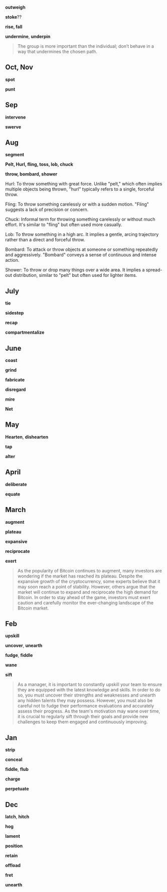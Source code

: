 
**outweigh**

**stoke**??

**rise, fall** 

**undermine**, **underpin**  
> The group is more important than the individual; don’t behave in a way that undermines the chosen path.


## Oct, Nov 

**spot**

**punt**

## Sep 

**intervene** 

**swerve** 

## Aug 

**segment**

**Pelt, Hurl, fling, toss, lob, chuck**  

**throw, bombard, shower** 

Hurl: To throw something with great force. Unlike "pelt," which often implies multiple objects being thrown, "hurl" typically refers to a single, forceful throw.

Fling: To throw something carelessly or with a sudden motion. "Fling" suggests a lack of precision or concern.  

Chuck: Informal term for throwing something carelessly or without much effort. It's similar to "fling" but often used more casually.

Lob: To throw something in a high arc. It implies a gentle, arcing trajectory rather than a direct and forceful throw.

Bombard: To attack or throw objects at someone or something repeatedly and aggressively. "Bombard" conveys a sense of continuous and intense action.  

Shower: To throw or drop many things over a wide area. It implies a spread-out distribution, similar to "pelt" but often used for lighter items.  


## July 

**tie** 

**sidestep** 

**recap**

**compartmentalize**

## June 

**coast**

**grind**

**fabricate**

**disregard** 

**mire**

**Net** 

## May 

**Hearten**, **dishearten** 

**tap**

**alter** 

## April 

**deliberate**

**equate**

## March 

**augment**

**plateau**

**expansive**

**reciprocate**

**exert** 

> As the popularity of Bitcoin continues to augment, many investors are wondering if the market has reached its plateau. Despite the expansive growth of the cryptocurrency, some experts believe that it may soon reach a point of stability. However, others argue that the market will continue to expand and reciprocate the high demand for Bitcoin. In order to stay ahead of the game, investors must exert caution and carefully monitor the ever-changing landscape of the Bitcoin market.

## Feb 

**upskill**

**uncover**, **unearth**

**fudge**, **fiddle**

**wane**

**sift**

> As a manager, it is important to constantly upskill your team to ensure they are equipped with the latest knowledge and skills. In order to do so, you must uncover their strengths and weaknesses and unearth any hidden talents they may possess. However, you must also be careful not to fudge their performance evaluations and accurately assess their progress. As the team's motivation may wane over time, it is crucial to regularly sift through their goals and provide new challenges to keep them engaged and continuously improving.


## Jan 

**strip**

**conceal** 

**fiddle**, **flub**

**charge** 

**perpetuate**

## Dec 

**latch**, **hitch**

**hog**

**lament**

**position** 

**retain** 

**offload**

**fret**

**unearth**


